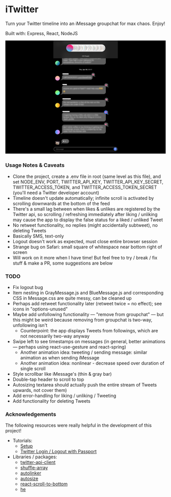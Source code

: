 # iTwitter
Turn your Twitter timeline into an iMessage groupchat for max chaos. Enjoy!

Built with: Express, React, NodeJS

![iMessage groupchat with texts as Tweets](screenshot.png)

### Usage Notes & Caveats
- Clone the project, create a .env file in root (same level as this file), and set NODE_ENV, PORT, TWITTER_API_KEY, TWITTER_API_KEY_SECRET, TWITTER_ACCESS_TOKEN, and TWITTER_ACCESS_TOKEN_SECRET (you'll need a Twitter developer account)
- Timeline doesn't update automatically; infinite scroll is activated by scrolling downwards at the bottom of the feed
- There's a small lag between when likes & unlikes are registered by the Twitter api, so scrolling / refreshing immediately after liking / unliking may cause the app to display the false status for a liked / unliked Tweet
- No retweet functionality, no replies (might accidentally subtweet), no deleting Tweets
- Basically SMS, text-only
- Logout doesn't work as expected, must close entire browser session
- Strange bug on Safari: small square of whitespace near bottom right of screen
- Will work on it more when I have time! But feel free to try / break / fix stuff & make a PR, some suggestions are below

### TODO
- Fix logout bug
- Item nesting in GrayMessage.js and BlueMessage.js and corresponding CSS in Message.css are quite messy, can be cleaned up
- Perhaps add retweet functionality later (retweet twice = no effect); see icons in "options-unused"
- Maybe add unfollowing functionality — "remove from groupchat" — but this might be weird because removing from groupchat is
  two-way, unfollowing isn't
  - Counterpoint: the app displays Tweets from followings, which are not necessarily two-way anyway
- Swipe left to see timestamps on messages (in general, better animations — perhaps using react-use-gesture and react-spring)
  - Another animation idea: tweeting / sending message: similar animation as when sending iMessage
  - Another animation idea: nonlinear - decrease speed over duration of single scroll
- Style scrollbar like iMessage's (thin & gray bar)
- Double-tap header to scroll to top
- Autosizing textarea should actually push the entire stream of Tweets upwards, not cover them)
- Add error-handling for liking / unliking / Tweeting
- Add functionality for deleting Tweets

### Acknowledgements
The following resources were really helpful in the development of this project!
- Tutorials:
    - [Setup](https://www.freecodecamp.org/news/how-to-create-a-react-app-with-a-node-backend-the-complete-guide/)
    - [Twitter Login / Logout with Passport](https://medium.com/swlh/setting-up-twitter-oauth-with-node-and-passport-js-2298296b237c)
- Libraries / packages:
    - [twitter-api-client](https://www.npmjs.com/package/twitter-api-client)
    - [shuffle-array](https://www.npmjs.com/package/shuffle-array)
    - [autolinker](https://www.npmjs.com/package/autolinker)
    - [autosize](https://www.npmjs.com/package/autosize)
    - [react-scroll-to-bottom](https://www.npmjs.com/package/react-scroll-to-bottom)
    - [he](https://www.npmjs.com/package/he)
